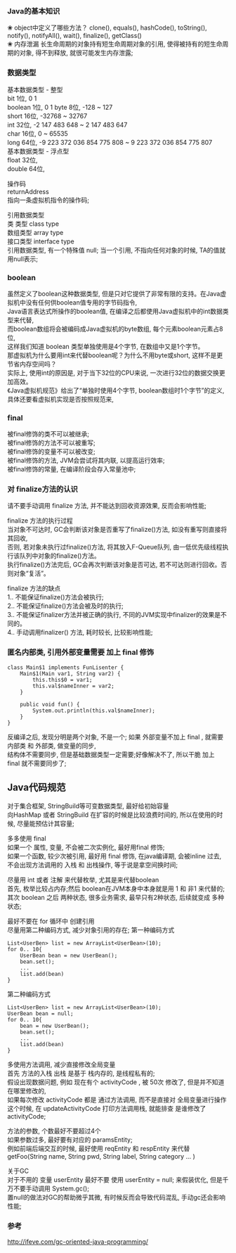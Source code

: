 ### Java的基本知识
❀ object中定义了哪些方法？
clone(), equals(), hashCode(), toString(), notify(), notifyAll(), wait(), finalize(), getClass()  
❀ 内存泄漏
长生命周期的对象持有短生命周期对象的引用,  使得被持有的短生命周期的对象, 得不到释放, 就很可能发生内存泄露;  

### 数据类型
基本数据类型 -  整型  
bit  1位, 0 1  
boolean 1位,   0 1 
byte  8位, -128 ~ 127  
short  16位, -32768 ~ 32767  
int   32位, -2 147 483 648 ~ 2 147 483 647  
char  16位,  0 ~ 65535  
long  64位, -9 223 372 036 854 775 808 ~ 9 223 372 036 854 775 807  
基本数据类型 -  浮点型  
float  32位,   
double  64位, 

操作码    
returnAddress  
指向一条虚拟机指令的操作码;    

引用数据类型  
类 类型  class type  
数组类型  array type  
接口类型  interface type  
引用数据类型, 有一个特殊值 null; 当一个引用, 不指向任何对象的时候, TA的值就用null表示;  

### boolean  
虽然定义了boolean这种数据类型, 但是只对它提供了非常有限的支持。在Java虚拟机中没有任何供boolean值专用的字节码指令,   
Java语言表达式所操作的boolean值, 在编译之后都使用Java虚拟机中的int数据类型来代替,   
而boolean数组将会被编码成Java虚拟机的byte数组,   每个元素boolean元素占8位,   
这样我们知道 boolean 类型单独使用是4个字节, 在数组中又是1个字节。  
那虚拟机为什么要用int来代替boolean呢？为什么不用byte或short, 这样不是更节省内存空间吗？  
实际上, 使用int的原因是, 对于当下32位的CPU来说, 一次进行32位的数据交换更加高效。  
《Java虚拟机规范》给出了“单独时使用4个字节, boolean数组时1个字节”的定义, 具体还要看虚拟机实现是否按照规范来,   

### final  
被final修饰的类不可以被继承;   
被final修饰的方法不可以被重写;   
被final修饰的变量不可以被改变;    
被final修饰的方法, JVM会尝试将其内联, 以提高运行效率;    
被final修饰的常量, 在编译阶段会存入常量池中;    

### 对 finalize方法的认识   
请不要手动调用 finalize 方法, 并不能达到回收资源效果, 反而会影响性能;  

finalize 方法的执行过程  
当对象不可达时, GC会判断该对象是否重写了finalize()方法, 如没有重写则直接将其回收,     
否则, 若对象未执行过finalize()方法, 将其放入F-Queue队列, 由一低优先级线程执行该队列中对象的finalize()方法。    
执行finalize()方法完后, GC会再次判断该对象是否可达, 若不可达则进行回收。否则对象“复活”。  

finalize 方法的缺点  
1.. 不能保证finalize()方法会被执行;  
2.. 不能保证finalize()方法会被及时的执行;  
3.. 不能保证finalizer方法并被正确的执行, 不同的JVM实现中finalizer的效果是不同的。  
4.. 手动调用finalizer() 方法, 耗时较长, 比较影响性能;  
  
### 匿名内部类, 引用外部变量需要 加上 final 修饰  
```
class Main$1 implements FunLisenter {
    Main$1(Main var1, String var2) {
        this.this$0 = var1;
        this.val$nameInner = var2;
    }

    public void fun() {
        System.out.println(this.val$nameInner);
    }
}
```
反编译之后, 发现分明是两个对象, 不是一个; 如果 外部变量不加上 final , 就需要 内部类 和 外部类, 做变量的同步,   
结构体不需要同步, 但是基础数据类型一定需要;好像解决不了, 所以干脆 加上 final 就不需要同步了;    


## Java代码规范

对于集合框架, StringBuild等可变数据类型, 最好给初始容量  
向HashMap 或者 StringBuild 在扩容的时候是比较浪费时间的, 所以在使用的时候, 尽量能预估计其容量;  

多多使用 final  
如果一个 属性, 变量, 不会被二次实例化, 最好用final 修饰;  
如果一个函数, 较少次被引用, 最好用 final 修饰, 在java编译期, 会被inline 过去,     
不会出现方法调用的 入栈 和 出栈操作, 等于说是拿空间换时间;    

尽量用 int 或者 注解 来代替枚举, 尤其是来代替boolean   
首先,  枚举比较占内存;然后 boolean在JVM本身中本身就是用 1 和 非1  来代替的;  
其次 boolean 之后 两种状态,  很多业务需求, 最早只有2种状态, 后续就变成 多种状态;  

最好不要在 for 循环中 创建引用  
尽量用第二种编码方式,  减少对象引用的存在;
第一种编码方式  
```
List<UserBen> list = new ArrayList<UserBean>(10);
for 0.. 10{
    UserBean bean = new UserBean();
    bean.set();
    ...
    list.add(bean)
}
```
第二种编码方式  
```
List<UserBen> list = new ArrayList<UserBean>(10);
UserBean bean = null;
for 0.. 10{
    bean = new UserBean();
    bean.set();
    ...
    list.add(bean)
}
```

多使用方法调用,  减少直接修改全局变量  
首先 方法的入栈 出栈 是基于 栈内存的,  是线程私有的;  
假设出现数据问题, 例如 现在有个 activityCode , 被 50次 修改了, 但是并不知道在哪里修改的,    
如果每次修改 activityCode 都是 通过方法调用, 而不是直接对 全局变量进行操作   
这个时候,  在 updateActivityCode 打印方法调用栈, 就能排查 是谁修改了 activityCode; 

方法的参数, 个数最好不要超过4个  
如果参数过多,  最好要有对应的 paramsEntity;  
例如前端后端交互的时候,  最好使用 reqEntity  和 respEntity 来代替 getFoo(String name, String pwd, String label, String category ... )

关于GC  
对于不用的 变量 userEntity  最好不要 使用 userEntity = null; 来假装优化,  但是千万不要手动调用 System.gc();    
置null的做法对GC的帮助微乎其微, 有时候反而会导致代码混乱, 手动gc还会影响性能;


### 参考   
http://ifeve.com/gc-oriented-java-programming/  
